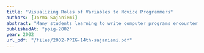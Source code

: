```yaml
---
title: "Visualizing Roles of Variables to Novice Programmers"
authors: [Jorma Sajaniemi]
abstract: "Many students learning to write computer programs encounter considerable difficulties. For novices, one of the key problems is in understanding how the very basic programming constructs work. In this paper, we concentrate on visualizing the role of a variable, i.e., the dynamic character of a variable embodied by the sequence of its successive values as related to other variables. We present a classification of roles and introduce an animation system, PlanAni, that uses this approach."
publishedAt: "ppig-2002"
year: 2002
url_pdf: "/files/2002-PPIG-14th-sajaniemi.pdf"
---
```

